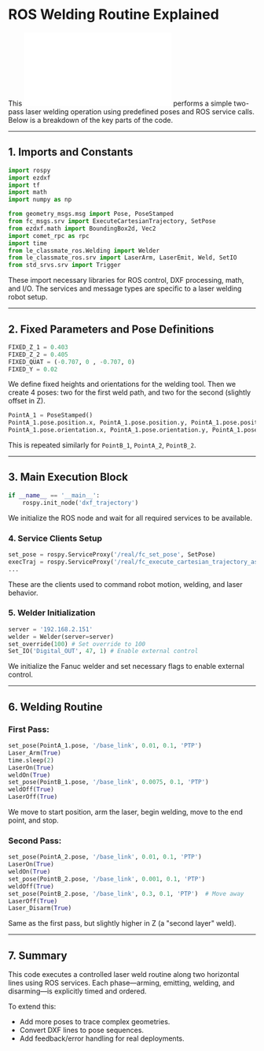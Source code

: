 # ROS Welding Routine Explained

This ![Python script](scripts/layered_test.py) performs a simple two-pass laser welding operation using predefined poses and ROS service calls. Below is a breakdown of the key parts of the code.

---

## 1. **Imports and Constants**

```python
import rospy
import ezdxf
import tf
import math
import numpy as np

from geometry_msgs.msg import Pose, PoseStamped
from fc_msgs.srv import ExecuteCartesianTrajectory, SetPose
from ezdxf.math import BoundingBox2d, Vec2
import comet_rpc as rpc
import time
from le_classmate_ros.Welding import Welder
from le_classmate_ros.srv import LaserArm, LaserEmit, Weld, SetIO
from std_srvs.srv import Trigger
```

These import necessary libraries for ROS control, DXF processing, math, and I/O. The services and message types are specific to a laser welding robot setup.

---

## 2. **Fixed Parameters and Pose Definitions**

```python
FIXED_Z_1 = 0.403
FIXED_Z_2 = 0.405
FIXED_QUAT = (-0.707, 0 , -0.707, 0)
FIXED_Y = 0.02
```

We define fixed heights and orientations for the welding tool. Then we create 4 poses: two for the first weld path, and two for the second (slightly offset in Z).

```python
PointA_1 = PoseStamped()
PointA_1.pose.position.x, PointA_1.pose.position.y, PointA_1.pose.position.z = 0.51, FIXED_Y, FIXED_Z_1
PointA_1.pose.orientation.x, PointA_1.pose.orientation.y, PointA_1.pose.orientation.z, PointA_1.pose.orientation.w = FIXED_QUAT
```

This is repeated similarly for `PointB_1`, `PointA_2`, `PointB_2`.

---

## 3. **Main Execution Block**

```python
if __name__ == '__main__':
    rospy.init_node('dxf_trajectory')
```

We initialize the ROS node and wait for all required services to be available.

### 4. **Service Clients Setup**

```python
set_pose = rospy.ServiceProxy('/real/fc_set_pose', SetPose)
execTraj = rospy.ServiceProxy('/real/fc_execute_cartesian_trajectory_async', ExecuteCartesianTrajectory)
...
```

These are the clients used to command robot motion, welding, and laser behavior.

### 5. **Welder Initialization**

```python
server = '192.168.2.151'
welder = Welder(server=server)
set_override(100) # Set override to 100
Set_IO('Digital_OUT', 47, 1) # Enable external control
```

We initialize the Fanuc welder and set necessary flags to enable external control.

---

## 6. **Welding Routine**

### First Pass:

```python
set_pose(PointA_1.pose, '/base_link', 0.01, 0.1, 'PTP')
Laser_Arm(True)
time.sleep(2)
LaserOn(True)
weldOn(True)
set_pose(PointB_1.pose, '/base_link', 0.0075, 0.1, 'PTP')
weldOff(True)
LaserOff(True)
```

We move to start position, arm the laser, begin welding, move to the end point, and stop.

### Second Pass:

```python
set_pose(PointA_2.pose, '/base_link', 0.01, 0.1, 'PTP')
LaserOn(True)
weldOn(True)
set_pose(PointB_2.pose, '/base_link', 0.001, 0.1, 'PTP')
weldOff(True)
set_pose(PointB_2.pose, '/base_link', 0.3, 0.1, 'PTP')  # Move away
LaserOff(True)
Laser_Disarm(True)
```

Same as the first pass, but slightly higher in Z (a "second layer" weld).

---

## 7. Summary

This code executes a controlled laser weld routine along two horizontal lines using ROS services. Each phase—arming, emitting, welding, and disarming—is explicitly timed and ordered.

To extend this:

- Add more poses to trace complex geometries.
- Convert DXF lines to pose sequences.
- Add feedback/error handling for real deployments.
